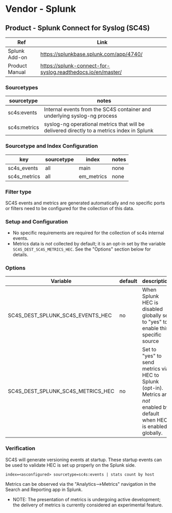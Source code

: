 # Vendor - Splunk


## Product - Splunk Connect for Syslog (SC4S)

| Ref            | Link                                                                                                    |
|----------------|---------------------------------------------------------------------------------------------------------|
| Splunk Add-on  | https://splunkbase.splunk.com/app/4740/                                                                 |
| Product Manual | https://splunk-connect-for-syslog.readthedocs.io/en/master/  |


### Sourcetypes

| sourcetype     | notes                                                                                                   |
|----------------|---------------------------------------------------------------------------------------------------------|
| sc4s:events    | Internal events from the SC4S container and underlying syslog-ng process                                |
| sc4s:metrics   | syslog-ng operational metrics that will be delivered directly to a metrics index in Splunk              |

### Sourcetype and Index Configuration

| key            | sourcetype     | index          | notes          |
|----------------|----------------|----------------|----------------|
| sc4s_events    | all            | main           | none           |
| sc4s_metrics   | all            | em_metrics     | none           |

### Filter type

SC4S events and metrics are generated automatically and no specific ports or filters need to be configured for the collection of this data.

### Setup and Configuration

* No specific requirements are required for the collection of sc4s internal events.
* Metrics data is _not_ collected by default; it is an opt-in set by the variable `SC4S_DEST_SC4S_METRICS_HEC`. See the "Options"
section below for details.

### Options

| Variable                          | default   | description    |
|-----------------------------------|-----------|----------------|
| SC4S_DEST_SPLUNK_SC4S_EVENTS_HEC  | no        | When Splunk HEC is disabled globally set to "yes" to enable this specific source |
| SC4S_DEST_SPLUNK_SC4S_METRICS_HEC | no        | Set to "yes" to send metrics via HEC to Splunk (opt-in).  Metrics are _not_ enabled by default when HEC is enabled globally. |

### Verification

SC4S will generate versioning events at startup. These startup events can be used to validate HEC is set up properly on the Splunk side.

```
index=<asconfigured> sourcetype=sc4s:events | stats count by host
```
Metrics can be observed via the "Analytics-->Metrics" navigation in the Search and Reporting app in Splunk.
* NOTE:  The presentation of metrics is undergoing active development; the delivery of metrics is currently considered an experimental feature.
